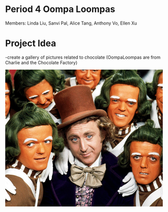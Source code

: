 # Period 4 Oompa Loompas
Members: Linda Liu, Sanvi Pal, Alice Tang, Anthony Vo, Ellen Xu

# Project Idea
-create a gallery of pictures related to chocolate (OompaLoompas are from Charlie and the Chocolate Factory)

<img src="static/assets/oompaloompa.jpg" >

